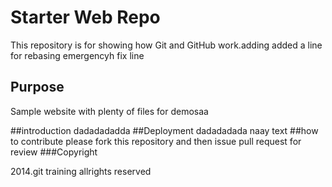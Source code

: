 # Starter Web Repo

This repository is for showing how Git and GitHub work.adding 
added a line for rebasing
emergencyh fix line
## Purpose

Sample website with plenty of files for demosaa

##introduction
dadadadadda
##Deployment
dadadadada naay text
##how to contribute
please fork this repository and then issue pull request for review
###Copyright

2014.git training allrights reserved
